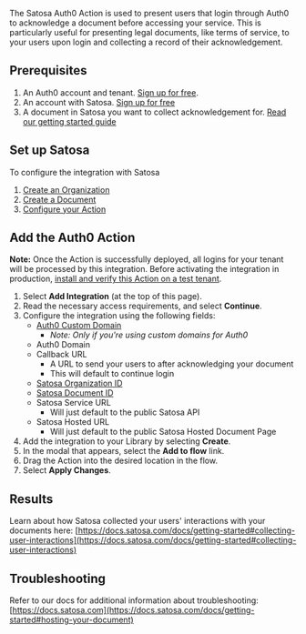 The Satosa Auth0 Action is used to present users that login through Auth0 to acknowledge a document before accessing your service. This is particularly useful for presenting legal documents, like terms of service, to your users upon login and collecting a record of their acknowledgement.

## Prerequisites

1. An Auth0 account and tenant. [Sign up for free](https://auth0.com/signup).
2. An account with Satosa. [Sign up for free](https://satosa.com)
3. A document in Satosa you want to collect acknowledgement for. [Read our getting started guide](https://docs.satosa.com)

## Set up Satosa

To configure the integration with Satosa

1. [Create an Organization](https://docs.satosa.com/docs/getting-started/#creating-your-organization)
2. [Create a Document](https://docs.satosa.com/docs/getting-started/#creating-your-first-document)
3. [Configure your Action](https://docs.satosa.com/docs/getting-started/#creating-your-first-document)

## Add the Auth0 Action

**Note:** Once the Action is successfully deployed, all logins for your tenant will be processed by this integration. Before activating the integration in production, [install and verify this Action on a test tenant](https://auth0.com/docs/get-started/auth0-overview/create-tenants/set-up-multiple-environments).

1. Select **Add Integration** (at the top of this page).
1. Read the necessary access requirements, and select **Continue**.
1. Configure the integration using the following fields:
    * [Auth0 Custom Domain](https://auth0.com/docs/customize/custom-domains)
        * *Note: Only if you're using custom domains for Auth0* 
    * Auth0 Domain
    * Callback URL
        * A URL to send your users to after acknowledging your document
        * This will default to continue login
    * [Satosa Organization ID](https://docs.satosa.com/docs/getting-started#hosting-your-document)
    * [Satosa Document ID](https://docs.satosa.com/docs/getting-started#hosting-your-document)
    * Satosa Service URL
        * Will just default to the public Satosa API
    * Satosa Hosted URL
        * Will just default to the public Satosa Hosted Document Page
1. Add the integration to your Library by selecting **Create**.
1. In the modal that appears, select the **Add to flow** link.
1. Drag the Action into the desired location in the flow.
1. Select **Apply Changes**.

## Results

Learn about how Satosa collected your users' interactions with your documents here:
[https://docs.satosa.com/docs/getting-started#collecting-user-interactions](https://docs.satosa.com/docs/getting-started#collecting-user-interactions)

## Troubleshooting

Refer to our docs for additional information about troubleshooting:
[https://docs.satosa.com](https://docs.satosa.com/docs/getting-started#hosting-your-document)
